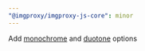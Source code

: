 ```yaml
---
"@imgproxy/imgproxy-js-core": minor
---
```


Add [monochrome](https://docs.imgproxy.net/usage/processing#monochrome) and [duotone](https://docs.imgproxy.net/usage/processing#duotone) options
